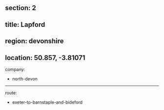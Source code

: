 section: 2
----
title: Lapford
----
region: devonshire
----
location: 50.857, -3.81071
----
company:
- north-devon
----
route:
- exeter-to-barnstaple-and-bideford
